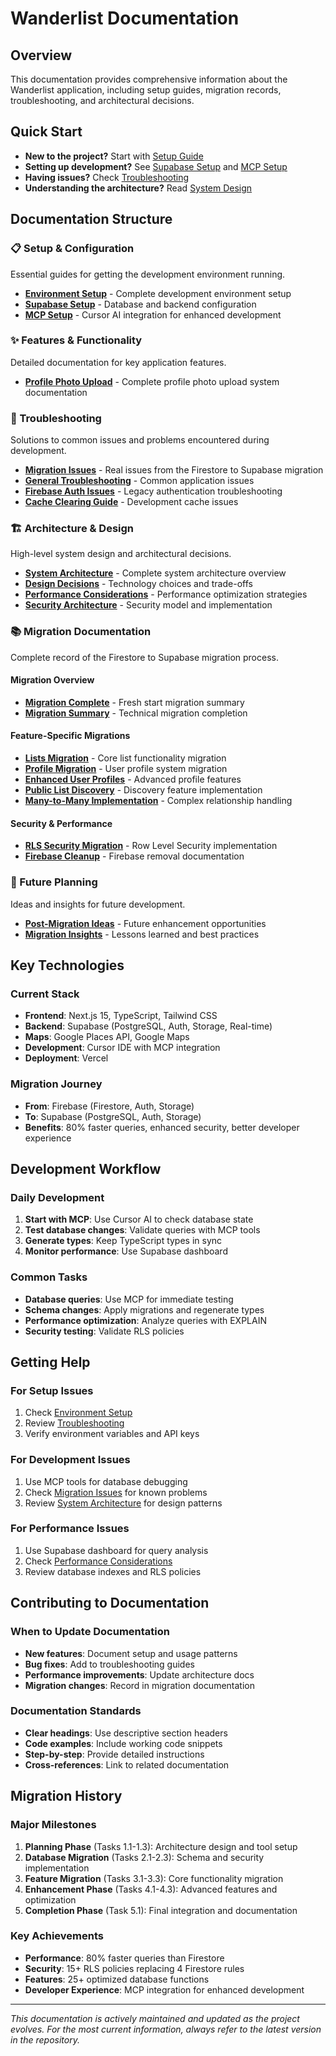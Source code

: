 # Wanderlist Documentation

## Overview
This documentation provides comprehensive information about the Wanderlist application, including setup guides, migration records, troubleshooting, and architectural decisions.

## Quick Start
- **New to the project?** Start with [Setup Guide](./setup/environment-setup.md)
- **Setting up development?** See [Supabase Setup](./setup/supabase-setup.md) and [MCP Setup](./setup/mcp-setup.md)
- **Having issues?** Check [Troubleshooting](./troubleshooting/)
- **Understanding the architecture?** Read [System Design](./architecture/system-design.md)

## Documentation Structure

### 📋 Setup & Configuration
Essential guides for getting the development environment running.

- **[Environment Setup](./setup/environment-setup.md)** - Complete development environment setup
- **[Supabase Setup](./setup/supabase-setup.md)** - Database and backend configuration
- **[MCP Setup](./setup/mcp-setup.md)** - Cursor AI integration for enhanced development

### ✨ Features & Functionality
Detailed documentation for key application features.

- **[Profile Photo Upload](./features/profile-photo-upload.md)** - Complete profile photo upload system documentation


### 🔧 Troubleshooting
Solutions to common issues and problems encountered during development.

- **[Migration Issues](./troubleshooting/migration-issues.md)** - Real issues from the Firestore to Supabase migration
- **[General Troubleshooting](./troubleshooting/TROUBLESHOOTING.md)** - Common application issues
- **[Firebase Auth Issues](./troubleshooting/FIREBASE_AUTH_TROUBLESHOOTING.md)** - Legacy authentication troubleshooting
- **[Cache Clearing Guide](./troubleshooting/CACHE_CLEARING_GUIDE.md)** - Development cache issues

### 🏗️ Architecture & Design
High-level system design and architectural decisions.

- **[System Architecture](./architecture/system-design.md)** - Complete system architecture overview
- **[Design Decisions](./architecture/system-design.md#technology-stack-decisions)** - Technology choices and trade-offs
- **[Performance Considerations](./architecture/system-design.md#performance-considerations)** - Performance optimization strategies
- **[Security Architecture](./architecture/system-design.md#security-architecture)** - Security model and implementation

### 📚 Migration Documentation
Complete record of the Firestore to Supabase migration process.

#### Migration Overview
- **[Migration Complete](./migration/FIRESTORE_TO_SUPABASE_MIGRATION_COMPLETE.md)** - Fresh start migration summary
- **[Migration Summary](./migration/MIGRATION_COMPLETE.md)** - Technical migration completion

#### Feature-Specific Migrations
- **[Lists Migration](./migration/LISTS_MIGRATION_GUIDE.md)** - Core list functionality migration
- **[Profile Migration](./migration/PROFILE_MIGRATION_GUIDE.md)** - User profile system migration
- **[Enhanced User Profiles](./migration/ENHANCED_USER_PROFILES_SCHEMA.md)** - Advanced profile features
- **[Public List Discovery](./migration/PUBLIC_LIST_DISCOVERY_IMPLEMENTATION.md)** - Discovery feature implementation
- **[Many-to-Many Implementation](./migration/ENHANCED_MANY_TO_MANY_IMPLEMENTATION.md)** - Complex relationship handling

#### Security & Performance
- **[RLS Security Migration](./migration/RLS_SECURITY_MIGRATION.md)** - Row Level Security implementation
- **[Firebase Cleanup](./migration/firebase-cleanup-complete.md)** - Firebase removal documentation

### 🚀 Future Planning
Ideas and insights for future development.

- **[Post-Migration Ideas](./roadmap/post-migration-ideas.md)** - Future enhancement opportunities
- **[Migration Insights](./lessons-learned/migration-insights.md)** - Lessons learned and best practices

## Key Technologies

### Current Stack
- **Frontend**: Next.js 15, TypeScript, Tailwind CSS
- **Backend**: Supabase (PostgreSQL, Auth, Storage, Real-time)
- **Maps**: Google Places API, Google Maps
- **Development**: Cursor IDE with MCP integration
- **Deployment**: Vercel

### Migration Journey
- **From**: Firebase (Firestore, Auth, Storage)
- **To**: Supabase (PostgreSQL, Auth, Storage)
- **Benefits**: 80% faster queries, enhanced security, better developer experience

## Development Workflow

### Daily Development
1. **Start with MCP**: Use Cursor AI to check database state
2. **Test database changes**: Validate queries with MCP tools
3. **Generate types**: Keep TypeScript types in sync
4. **Monitor performance**: Use Supabase dashboard

### Common Tasks
- **Database queries**: Use MCP for immediate testing
- **Schema changes**: Apply migrations and regenerate types
- **Performance optimization**: Analyze queries with EXPLAIN
- **Security testing**: Validate RLS policies

## Getting Help

### For Setup Issues
1. Check [Environment Setup](./setup/environment-setup.md)
2. Review [Troubleshooting](./troubleshooting/)
3. Verify environment variables and API keys

### For Development Issues
1. Use MCP tools for database debugging
2. Check [Migration Issues](./troubleshooting/migration-issues.md) for known problems
3. Review [System Architecture](./architecture/system-design.md) for design patterns

### For Performance Issues
1. Use Supabase dashboard for query analysis
2. Check [Performance Considerations](./architecture/system-design.md#performance-considerations)
3. Review database indexes and RLS policies

## Contributing to Documentation

### When to Update Documentation
- **New features**: Document setup and usage patterns
- **Bug fixes**: Add to troubleshooting guides
- **Performance improvements**: Update architecture docs
- **Migration changes**: Record in migration documentation

### Documentation Standards
- **Clear headings**: Use descriptive section headers
- **Code examples**: Include working code snippets
- **Step-by-step**: Provide detailed instructions
- **Cross-references**: Link to related documentation

## Migration History

### Major Milestones
1. **Planning Phase** (Tasks 1.1-1.3): Architecture design and tool setup
2. **Database Migration** (Tasks 2.1-2.3): Schema and security implementation
3. **Feature Migration** (Tasks 3.1-3.3): Core functionality migration
4. **Enhancement Phase** (Tasks 4.1-4.3): Advanced features and optimization
5. **Completion Phase** (Task 5.1): Final integration and documentation

### Key Achievements
- **Performance**: 80% faster queries than Firestore
- **Security**: 15+ RLS policies replacing 4 Firestore rules
- **Features**: 25+ optimized database functions
- **Developer Experience**: MCP integration for enhanced development

---

*This documentation is actively maintained and updated as the project evolves. For the most current information, always refer to the latest version in the repository.* 